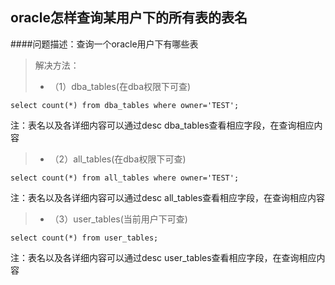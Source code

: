 ## oracle怎样查询某用户下的所有表的表名
####问题描述：查询一个oracle用户下有哪些表
> 解决方法：
>+ （1）dba_tables(在dba权限下可查)
```
select count(*) from dba_tables where owner='TEST';
```
注：表名以及各详细内容可以通过desc dba_tables查看相应字段，在查询相应内容
>+ （2）all_tables(在dba权限下可查)
```
select count(*) from all_tables where owner='TEST';
```
注：表名以及各详细内容可以通过desc all_tables查看相应字段，在查询相应内容
>+ （3）user_tables(当前用户下可查)
```
select count(*) from user_tables;
```
注：表名以及各详细内容可以通过desc user_tables查看相应字段，在查询相应内容